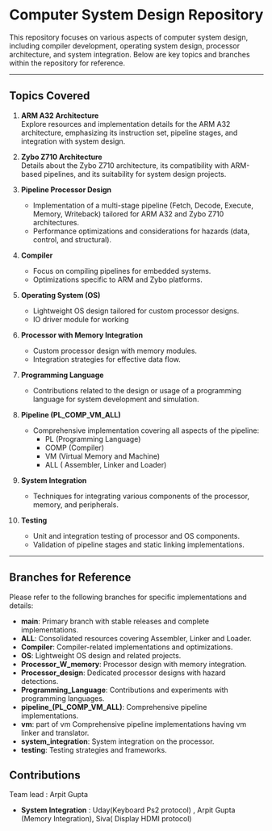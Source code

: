 # Computer System Design Repository

This repository focuses on various aspects of computer system design, including compiler development, operating system design, processor architecture, and system integration. Below are key topics and branches within the repository for reference.

---

## Topics Covered

1. **ARM A32 Architecture**  
   Explore resources and implementation details for the ARM A32 architecture, emphasizing its instruction set, pipeline stages, and integration with system design.

2. **Zybo Z710 Architecture**  
   Details about the Zybo Z710 architecture, its compatibility with ARM-based pipelines, and its suitability for system design projects.

3. **Pipeline Processor Design**

   - Implementation of a multi-stage pipeline (Fetch, Decode, Execute, Memory, Writeback) tailored for ARM A32 and Zybo Z710 architectures.
   - Performance optimizations and considerations for hazards (data, control, and structural).

4. **Compiler**

   - Focus on compiling pipelines for embedded systems.
   - Optimizations specific to ARM and Zybo platforms.

5. **Operating System (OS)**

   - Lightweight OS design tailored for custom processor designs.
   - IO driver module for working

6. **Processor with Memory Integration**

   - Custom processor design with memory modules.
   - Integration strategies for effective data flow.

7. **Programming Language**

   - Contributions related to the design or usage of a programming language for system development and simulation.

8. **Pipeline (PL_COMP_VM_ALL)**

   - Comprehensive implementation covering all aspects of the pipeline:
     - PL (Programming Language)
     - COMP (Compiler)
     - VM (Virtual Memory and Machine)
     - ALL ( Assembler, Linker and Loader)

9. **System Integration**

   - Techniques for integrating various components of the processor, memory, and peripherals.

10. **Testing**
    - Unit and integration testing of processor and OS components.
    - Validation of pipeline stages and static linking implementations.

---

## Branches for Reference

Please refer to the following branches for specific implementations and details:

- **main**: Primary branch with stable releases and complete implementations.
- **ALL**: Consolidated resources covering Assembler, Linker and Loader.
- **Compiler**: Compiler-related implementations and optimizations.
- **OS**: Lightweight OS design and related projects.
- **Processor_W_memory**: Processor design with memory integration.
- **Processor_design**: Dedicated processor designs with hazard detections.
- **Programming_Language**: Contributions and experiments with programming languages.
- **pipeline\_(PL_COMP_VM_ALL)**: Comprehensive pipeline implementations.
- **vm**: part of vm Comprehensive pipeline implementations having vm linker and translator.
- **system_integration**: System integration on the processor.
- **testing**: Testing strategies and frameworks.

## Contributions

Team lead : Arpit Gupta

- **System Integration** : Uday(Keyboard Ps2 protocol) , Arpit Gupta (Memory Integration), Siva( Display HDMI protocol)
